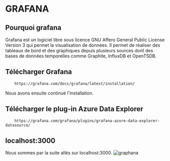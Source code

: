 # GRAFANA

## Pourquoi grafana
Grafana est un logiciel libre sous licence GNU Affero General Public License Version 3 qui permet la visualisation de données. Il permet de réaliser des tableaux de bord et des graphiques depuis plusieurs sources dont des bases de données temporelles comme Graphite, InfluxDB et OpenTSDB.

## Télécharger Grafana
```
    https://grafana.com/docs/grafana/latest/installation/
```
Nous avons ensuite continué l'installation.

## Télécharger  le plug-in Azure Data Explorer
```
    https://grafana.com/grafana/plugins/grafana-azure-data-explorer-datasource/
```
## localhost:3000
Nous sommes par la suite allés sur localhost:3000.
![graphana](https://user-images.githubusercontent.com/71653765/147603923-939e4a7e-2e0a-4b45-96bc-6e7e8ba6cd2f.png)

